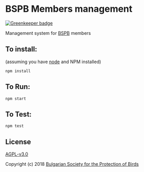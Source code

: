 # BSPB Members management

[![Greenkeeper badge](https://badges.greenkeeper.io/BspbOrg/members-server.svg)](https://greenkeeper.io/)

Management system for [BSPB](http://bspb.org/) members

## To install:
(assuming you have [node](http://nodejs.org/) and NPM installed)

`npm install`

## To Run:
`npm start`

## To Test:
`npm test`

## License

[AGPL-v3.0](LICENSE)

Copyright (c) 2018 [Bulgarian Society for the Protection of Birds](http://bspb.org)
